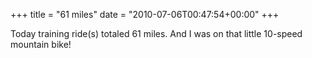 +++
title = "61 miles"
date = "2010-07-06T00:47:54+00:00"
+++

Today training ride(s) totaled 61 miles.  And I was on that little 10-speed mountain bike!
			
